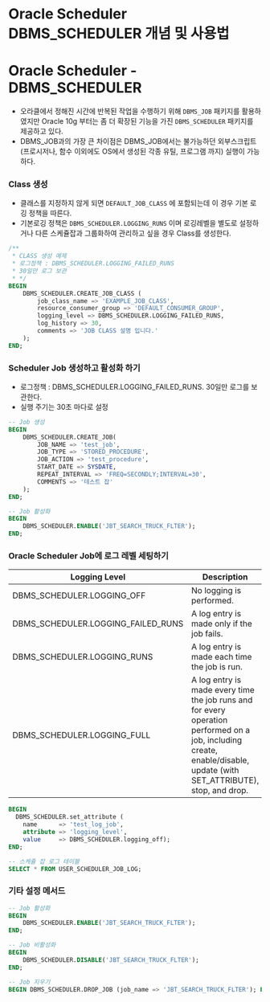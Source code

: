 # Oracle Scheduler DBMS_SCHEDULER 개념 및 사용법


# Oracle Scheduler - DBMS_SCHEDULER
- 오라클에서 정해진 시간에 반복된 작업을 수행하기 위해 `DBMS_JOB` 패키지를 활용하였지만 Oracle 10g 부터는 좀 더 확장된 기능을 가진 `DBMS_SCHEDULER` 패키지를 제공하고 있다.
- DBMS_JOB과의 가장 큰 차이점은 DBMS_JOB에서는 불가능하던 외부스크립트 (프로시저나, 함수 이외에도 OS에서 생성된 각종 유틸, 프로그램 까지) 실행이 가능하다.

### Class 생성
- 클래스를 지정하지 않게 되면 `DEFAULT_JOB_CLASS` 에 포함되는데 이 경우 기본 로깅 정책을 따른다.
- 기본로깅 정책은 `DBMS_SCHEDULER.LOGGING_RUNS` 이며 로깅레벨을 별도로 설정하거나 다른 스케쥴잡과 그룹화하여 관리하고 싶을 경우 Class를 생성한다.

```sql
/**
 * CLASS 생성 예제
 * 로그정책 : DBMS_SCHEDULER.LOGGING_FAILED_RUNS
 * 30일만 로그 보관
 * */
BEGIN
    DBMS_SCHEDULER.CREATE_JOB_CLASS (
        job_class_name => 'EXAMPLE_JOB_CLASS',
        resource_consumer_group => 'DEFAULT_CONSUMER_GROUP',
        logging_level => DBMS_SCHEDULER.LOGGING_FAILED_RUNS,
        log_history => 30,
        comments => 'JOB CLASS 설명 입니다.'
    );
END;
```


### Scheduler Job 생성하고 활성화 하기
* 로그정책 : DBMS_SCHEDULER.LOGGING_FAILED_RUNS. 30일만 로그를 보관한다.
* 실행 주기는 30초 마다로 설정

```sql
-- Job 생성
BEGIN 
	DBMS_SCHEDULER.CREATE_JOB(
		JOB_NAME => 'test_job',
	    JOB_TYPE => 'STORED_PROCEDURE',
	    JOB_ACTION => 'test_procedure',
	    START_DATE => SYSDATE,
	    REPEAT_INTERVAL => 'FREQ=SECONDLY;INTERVAL=30',
	    COMMENTS => '테스트 잡'
	);
END;

-- Job 활성화
BEGIN
    DBMS_SCHEDULER.ENABLE('JBT_SEARCH_TRUCK_FLTER');
END;
```

### Oracle Scheduler Job에 로그 레벨 세팅하기
| Logging Level | Description |
|---|---|
|DBMS_SCHEDULER.LOGGING_OFF |No logging is performed.|
|DBMS_SCHEDULER.LOGGING_FAILED_RUNS |A log entry is made only if the job fails.|
|DBMS_SCHEDULER.LOGGING_RUNS|A log entry is made each time the job is run.|
|DBMS_SCHEDULER.LOGGING_FULL|A log entry is made every time the job runs and for every operation performed on a job, including create, enable/disable, update (with SET_ATTRIBUTE), stop, and drop.|

```sql
BEGIN
  DBMS_SCHEDULER.set_attribute (
    name      => 'test_log_job',
    attribute => 'logging_level',
    value     => DBMS_SCHEDULER.logging_off);
END;

-- 스케쥴 잡 로그 테이블
SELECT * FROM USER_SCHEDULER_JOB_LOG;
```

### 기타 설정 메서드
```sql
-- Job 활성화
BEGIN
	DBMS_SCHEDULER.ENABLE('JBT_SEARCH_TRUCK_FLTER');
END;

-- Job 비활성화
BEGIN
	DBMS_SCHEDULER.DISABLE('JBT_SEARCH_TRUCK_FLTER');
END;

-- Job 지우기
BEGIN DBMS_SCHEDULER.DROP_JOB (job_name => 'JBT_SEARCH_TRUCK_FLTER'); END;
```
